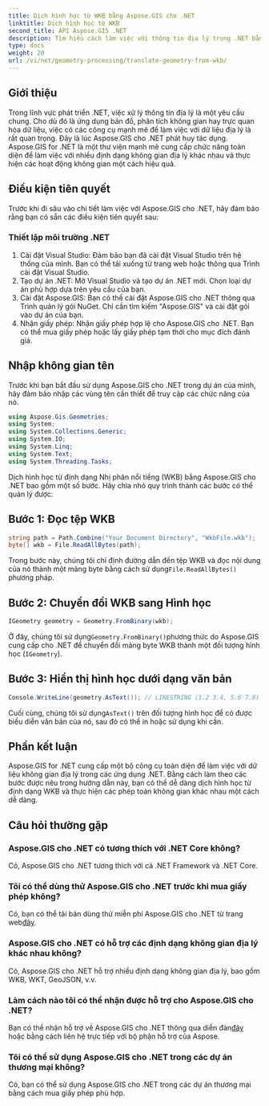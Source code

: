 ```yaml
---
title: Dịch hình học từ WKB bằng Aspose.GIS cho .NET
linktitle: Dịch hình học từ WKB
second_title: API Aspose.GIS .NET
description: Tìm hiểu cách làm việc với thông tin địa lý trong .NET bằng Aspose.GIS cho .NET. Dịch hình học từ định dạng WKB một cách dễ dàng với hướng dẫn từng bước.
type: docs
weight: 20
url: /vi/net/geometry-processing/translate-geometry-from-wkb/
---
```

## Giới thiệu
Trong lĩnh vực phát triển .NET, việc xử lý thông tin địa lý là một yêu cầu chung. Cho dù đó là ứng dụng bản đồ, phân tích không gian hay trực quan hóa dữ liệu, việc có các công cụ mạnh mẽ để làm việc với dữ liệu địa lý là rất quan trọng. Đây là lúc Aspose.GIS cho .NET phát huy tác dụng. Aspose.GIS for .NET là một thư viện mạnh mẽ cung cấp chức năng toàn diện để làm việc với nhiều định dạng không gian địa lý khác nhau và thực hiện các hoạt động không gian một cách hiệu quả.
## Điều kiện tiên quyết
Trước khi đi sâu vào chi tiết làm việc với Aspose.GIS cho .NET, hãy đảm bảo rằng bạn có sẵn các điều kiện tiên quyết sau:
### Thiết lập môi trường .NET
1. Cài đặt Visual Studio: Đảm bảo bạn đã cài đặt Visual Studio trên hệ thống của mình. Bạn có thể tải xuống từ trang web hoặc thông qua Trình cài đặt Visual Studio.
2. Tạo dự án .NET: Mở Visual Studio và tạo dự án .NET mới. Chọn loại dự án phù hợp dựa trên yêu cầu của bạn.
3. Cài đặt Aspose.GIS: Bạn có thể cài đặt Aspose.GIS cho .NET thông qua Trình quản lý gói NuGet. Chỉ cần tìm kiếm "Aspose.GIS" và cài đặt gói vào dự án của bạn.
4. Nhận giấy phép: Nhận giấy phép hợp lệ cho Aspose.GIS cho .NET. Bạn có thể mua giấy phép hoặc lấy giấy phép tạm thời cho mục đích đánh giá.

## Nhập không gian tên
Trước khi bạn bắt đầu sử dụng Aspose.GIS cho .NET trong dự án của mình, hãy đảm bảo nhập các vùng tên cần thiết để truy cập các chức năng của nó.

```csharp
using Aspose.Gis.Geometries;
using System;
using System.Collections.Generic;
using System.IO;
using System.Linq;
using System.Text;
using System.Threading.Tasks;
```

Dịch hình học từ định dạng Nhị phân nổi tiếng (WKB) bằng Aspose.GIS cho .NET bao gồm một số bước. Hãy chia nhỏ quy trình thành các bước có thể quản lý được:
## Bước 1: Đọc tệp WKB
```csharp
string path = Path.Combine("Your Document Directory", "WkbFile.wkb");
byte[] wkb = File.ReadAllBytes(path);
```
 Trong bước này, chúng tôi chỉ định đường dẫn đến tệp WKB và đọc nội dung của nó thành một mảng byte bằng cách sử dụng`File.ReadAllBytes()` phương pháp.
## Bước 2: Chuyển đổi WKB sang Hình học
```csharp
IGeometry geometry = Geometry.FromBinary(wkb);
```
 Ở đây, chúng tôi sử dụng`Geometry.FromBinary()`phương thức do Aspose.GIS cung cấp cho .NET để chuyển đổi mảng byte WKB thành một đối tượng hình học (`IGeometry`).
## Bước 3: Hiển thị hình học dưới dạng văn bản
```csharp
Console.WriteLine(geometry.AsText()); // LINESTRING (1.2 3.4, 5.6 7.8)
```
 Cuối cùng, chúng tôi sử dụng`AsText()` trên đối tượng hình học để có được biểu diễn văn bản của nó, sau đó có thể in hoặc sử dụng khi cần.

## Phần kết luận
Aspose.GIS for .NET cung cấp một bộ công cụ toàn diện để làm việc với dữ liệu không gian địa lý trong các ứng dụng .NET. Bằng cách làm theo các bước được nêu trong hướng dẫn này, bạn có thể dễ dàng dịch hình học từ định dạng WKB và thực hiện các phép toán không gian khác nhau một cách dễ dàng.
## Câu hỏi thường gặp
### Aspose.GIS cho .NET có tương thích với .NET Core không?
Có, Aspose.GIS cho .NET tương thích với cả .NET Framework và .NET Core.
### Tôi có thể dùng thử Aspose.GIS cho .NET trước khi mua giấy phép không?
 Có, bạn có thể tải bản dùng thử miễn phí Aspose.GIS cho .NET từ trang web[đây](https://purchase.aspose.com/buy).
### Aspose.GIS cho .NET có hỗ trợ các định dạng không gian địa lý khác nhau không?
Có, Aspose.GIS cho .NET hỗ trợ nhiều định dạng không gian địa lý, bao gồm WKB, WKT, GeoJSON, v.v.
### Làm cách nào tôi có thể nhận được hỗ trợ cho Aspose.GIS cho .NET?
Bạn có thể nhận hỗ trợ về Aspose.GIS cho .NET thông qua diễn đàn[đây](https://forum.aspose.com/c/gis/33) hoặc bằng cách liên hệ trực tiếp với bộ phận hỗ trợ của Aspose.
### Tôi có thể sử dụng Aspose.GIS cho .NET trong các dự án thương mại không?
Có, bạn có thể sử dụng Aspose.GIS cho .NET trong các dự án thương mại bằng cách mua giấy phép phù hợp.
